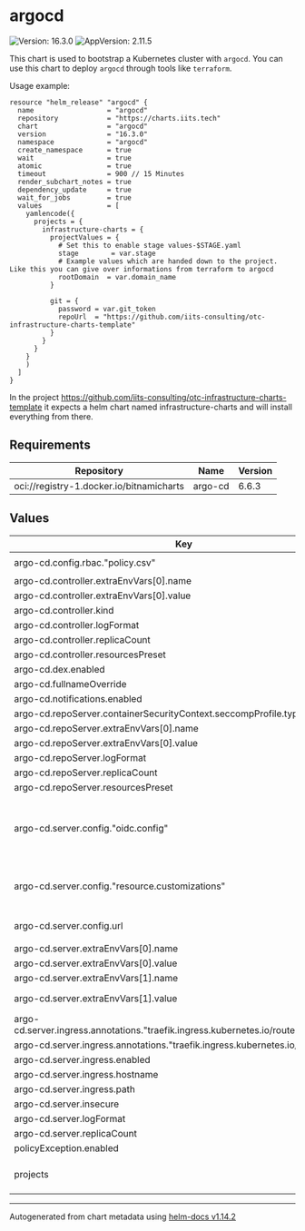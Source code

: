 # argocd

![Version: 16.3.0](https://img.shields.io/badge/Version-16.3.0-informational?style=flat-square) ![AppVersion: 2.11.5](https://img.shields.io/badge/AppVersion-2.11.5-informational?style=flat-square)

This chart is used to bootstrap a Kubernetes cluster with `argocd`.
You can use this chart to deploy `argocd` through tools like `terraform`.

Usage example:

```hcl
resource "helm_release" "argocd" {
  name                  = "argocd"
  repository            = "https://charts.iits.tech"
  chart                 = "argocd"
  version               = "16.3.0"
  namespace             = "argocd"
  create_namespace      = true
  wait                  = true
  atomic                = true
  timeout               = 900 // 15 Minutes
  render_subchart_notes = true
  dependency_update     = true
  wait_for_jobs         = true
  values                = [
    yamlencode({
      projects = {
        infrastructure-charts = {
          projectValues = {
            # Set this to enable stage values-$STAGE.yaml
            stage        = var.stage
            # Example values which are handed down to the project. Like this you can give over informations from terraform to argocd
            rootDomain  = var.domain_name
          }

          git = {
            password = var.git_token
            repoUrl  = "https://github.com/iits-consulting/otc-infrastructure-charts-template"
          }
        }
      }
    }
    )
  ]
}
```

In the project https://github.com/iits-consulting/otc-infrastructure-charts-template it expects a helm chart
named infrastructure-charts and will install everything from there.

## Requirements

| Repository | Name | Version |
|------------|------|---------|
| oci://registry-1.docker.io/bitnamicharts | argo-cd | 6.6.3 |

## Values

| Key | Type | Default | Description |
|-----|------|---------|-------------|
| argo-cd.config.rbac."policy.csv" | string | `"g, ARGOCD-ADMIN, role:admin\ng, SYSTEM-ADMINISTRATOR, role:admin\n"` |  |
| argo-cd.controller.extraEnvVars[0].name | string | `"TZ"` |  |
| argo-cd.controller.extraEnvVars[0].value | string | `"Europe/Berlin"` |  |
| argo-cd.controller.kind | string | `"StatefulSet"` |  |
| argo-cd.controller.logFormat | string | `"json"` |  |
| argo-cd.controller.replicaCount | int | `2` |  |
| argo-cd.controller.resourcesPreset | string | `"medium"` |  |
| argo-cd.dex.enabled | bool | `false` |  |
| argo-cd.fullnameOverride | string | `"argocd"` |  |
| argo-cd.notifications.enabled | bool | `false` |  |
| argo-cd.repoServer.containerSecurityContext.seccompProfile.type | string | `"Unconfined"` |  |
| argo-cd.repoServer.extraEnvVars[0].name | string | `"TZ"` |  |
| argo-cd.repoServer.extraEnvVars[0].value | string | `"Europe/Berlin"` |  |
| argo-cd.repoServer.logFormat | string | `"json"` |  |
| argo-cd.repoServer.replicaCount | int | `2` |  |
| argo-cd.repoServer.resourcesPreset | string | `"small"` |  |
| argo-cd.server.config."oidc.config" | string | `"name: OIDC\nissuer: $argocd-oidc:oidcURL\nclientID: $argocd-oidc:clientID\nclientSecret: $argocd-oidc:clientSecret\nrequestedScopes:\n  - openid\n  - profile\n  - email\n  - groups\nrequestedIDTokenClaims:\n  groups:\n    essential: true\n"` |  |
| argo-cd.server.config."resource.customizations" | string | `"# Ignores .data changes of all secrets with a vaultInjectionChecksum annotation\nargoproj.io/Application:\n ignoreDifferences: |\n    jqPathExpressions:\n      - '. | select(.metadata.annotations.parametersChecksum) | .spec.source.helm'\n      - '. | select(.metadata.annotations.valueFileChecksum) | .spec.source.helm'\n# Ignores caBundle and template changes of the following resources\nadmissionregistration.k8s.io/MutatingWebhookConfiguration:\n  ignoreDifferences: |\n    jqPathExpressions:\n      - .metadata.annotations.template\n      - '.webhooks'\napiextensions.k8s.io/CustomResourceDefinition:\n  ignoreDifferences: |\n    jqPathExpressions:\n      - .spec.conversion.webhookClientConfig.caBundle\nadmissionregistration.k8s.io/ValidatingWebhookConfiguration:\n  ignoreDifferences: |\n    jqPathExpressions:\n      - .metadata.annotations.template\n      - '.webhooks[]?.clientConfig.caBundle'\n      - '.webhooks'\ncert-manager.io/Certificate:\n  ignoreDifferences: |\n    jqPathExpressions:\n      - .spec.duration\nnetworking.k8s.io/Ingress:\n  health.lua: |\n    hs = {}\n    hs.status = \"Healthy\"\n    return hs\n"` |  |
| argo-cd.server.config.url | string | `"https://{{ .Values.server.ingress.hostname }}{{ .Values.server.ingress.path }}"` |  |
| argo-cd.server.extraEnvVars[0].name | string | `"TZ"` |  |
| argo-cd.server.extraEnvVars[0].value | string | `"Europe/Berlin"` |  |
| argo-cd.server.extraEnvVars[1].name | string | `"ARGOCD_SERVER_ROOTPATH"` |  |
| argo-cd.server.extraEnvVars[1].value | string | `"{{ $path := .Values.server.ingress.path }}{{ if ($path | ne \"/\") }}{{ $path }}{{ end }}"` |  |
| argo-cd.server.ingress.annotations."traefik.ingress.kubernetes.io/router.entrypoints" | string | `"websecure"` |  |
| argo-cd.server.ingress.annotations."traefik.ingress.kubernetes.io/router.tls" | string | `"true"` |  |
| argo-cd.server.ingress.enabled | bool | `true` |  |
| argo-cd.server.ingress.hostname | string | `"SET_BY_TERRAFORM"` |  |
| argo-cd.server.ingress.path | string | `"/argocd"` |  |
| argo-cd.server.insecure | bool | `true` |  |
| argo-cd.server.logFormat | string | `"json"` |  |
| argo-cd.server.replicaCount | int | `2` |  |
| policyException.enabled | bool | `true` |  |
| projects | string | `nil` | List of projects which you want to bootstrap |

----------------------------------------------
Autogenerated from chart metadata using [helm-docs v1.14.2](https://github.com/norwoodj/helm-docs/releases/v1.14.2)
